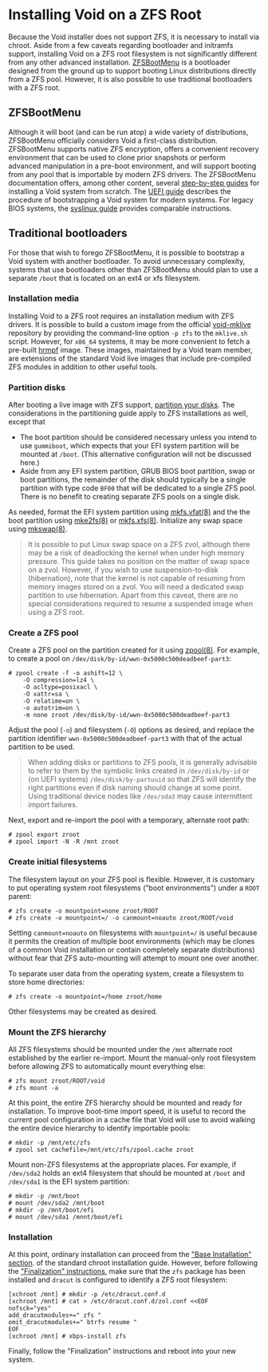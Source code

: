 # Installing Void on a ZFS Root

Because the Void installer does not support ZFS, it is necessary to install via
chroot. Aside from a few caveats regarding bootloader and initramfs support,
installing Void on a ZFS root filesystem is not significantly different from any
other advanced installation. [ZFSBootMenu](https://zfsbootmenu.org) is a
bootloader designed from the ground up to support booting Linux distributions
directly from a ZFS pool. However, it is also possible to use traditional
bootloaders with a ZFS root.

## ZFSBootMenu

Although it will boot (and can be run atop) a wide variety of distributions,
ZFSBootMenu officially considers Void a first-class distribution. ZFSBootMenu
supports native ZFS encryption, offers a convenient recovery environment that
can be used to clone prior snapshots or perform advanced manipulation in a
pre-boot environment, and will support booting from any pool that is importable
by modern ZFS drivers. The ZFSBootMenu documentation offers, among other
content, several [step-by-step
guides](https://docs.zfsbootmenu.org/en/latest/guides/void-linux.html) for
installing a Void system from scratch. The [UEFI
guide](https://docs.zfsbootmenu.org/en/latest/guides/void-linux/uefi.html)
describes the procedure of bootstrapping a Void system for modern systems. For
legacy BIOS systems, the [syslinux
guide](https://docs.zfsbootmenu.org/en/latest/guides/void-linux/syslinux-mbr.html)
provides comparable instructions.

## Traditional bootloaders

For those that wish to forego ZFSBootMenu, it is possible to bootstrap a Void
system with another bootloader. To avoid unnecessary complexity, systems that
use bootloaders other than ZFSBootMenu should plan to use a separate `/boot`
that is located on an ext4 or xfs filesystem.

### Installation media

Installing Void to a ZFS root requires an installation medium with ZFS drivers.
It is possible to build a custom image from the official
[void-mklive](https://github.com/void-linux/void-mklive) repository by providing
the command-line option `-p zfs` to the `mklive.sh` script. However, for
`x86_64` systems, it may be more convenient to fetch a pre-built
[hrmpf](https://github.com/leahneukirchen/hrmpf/releases) image. These images,
maintained by a Void team member, are extensions of the standard Void live
images that include pre-compiled ZFS modules in addition to other useful tools.

### Partition disks

After booting a live image with ZFS support, [partition your
disks](../live-images/partitions.md). The considerations in the partitioning
guide apply to ZFS installations as well, except that

- The boot partition should be considered necessary unless you intend to use
   `gummiboot`, which expects that your EFI system partition will be mounted at
   `/boot`. (This alternative configuration will not be discussed here.)
- Aside from any EFI system partition, GRUB BIOS boot partition, swap or boot
   partitions, the remainder of the disk should typically be a single partition
   with type code `BF00` that will be dedicated to a single ZFS pool. There is
   no benefit to creating separate ZFS pools on a single disk.

As needed, format the EFI system partition using
[mkfs.vfat(8)](https://man.voidlinux.org/mkfs.vfat.8) and the the boot partition
using [mke2fs(8)](https://man.voidlinux.org/mke2fs.8) or
[mkfs.xfs(8)](https://man.voidlinux.org/mkfs.xfs.8). Initialize any swap space
using [mkswap(8)](https://man.voidlinux.org).

> It is possible to put Linux swap space on a ZFS zvol, although there may be a
> risk of deadlocking the kernel when under high memory pressure. This guide
> takes no position on the matter of swap space on a zvol. However, if you wish
> to use suspension-to-disk (hibernation), note that the kernel is not capable
> of resuming from memory images stored on a zvol. You will need a dedicated
> swap partition to use hibernation. Apart from this caveat, there are no
> special considerations required to resume a suspended image when using a ZFS
> root.

### Create a ZFS pool

Create a ZFS pool on the partition created for it using
[zpool(8)](https://man.voidlinux.org/zpool.8). For example, to create a pool on
`/dev/disk/by-id/wwn-0x5000c500deadbeef-part3`:

```
# zpool create -f -o ashift=12 \
    -O compression=lz4 \
    -O acltype=posixacl \
    -O xattr=sa \
    -O relatime=on \
    -o autotrim=on \
    -m none zroot /dev/disk/by-id/wwn-0x5000c500deadbeef-part3
```

Adjust the pool (`-o`) and filesystem (`-O`) options as desired, and replace the
partition identifier `wwn-0x5000c500deadbeef-part3` with that of the actual
partition to be used.

> When adding disks or partitions to ZFS pools, it is generally advisable to
> refer to them by the symbolic links created in `/dev/disk/by-id` or (on UEFI
> systems) `/dev/disk/by-partuuid` so that ZFS will identify the right
> partitions even if disk naming should change at some point. Using traditional
> device nodes like `/dev/sda3` may cause intermittent import failures.

Next, export and re-import the pool with a temporary, alternate root path:

```
# zpool export zroot
# zpool import -N -R /mnt zroot
```

### Create initial filesystems

The filesystem layout on your ZFS pool is flexible. However, it is customary to
put operating system root filesystems ("boot environments") under a `ROOT`
parent:

```
# zfs create -o mountpoint=none zroot/ROOT
# zfs create -o mountpoint=/ -o canmount=noauto zroot/ROOT/void
```

Setting `canmount=noauto` on filesystems with `mountpoint=/` is useful because
it permits the creation of multiple boot environments (which may be clones of a
common Void installation or contain completely separate distributions) without
fear that ZFS auto-mounting will attempt to mount one over another.

To separate user data from the operating system, create a filesystem to store
home directories:

```
# zfs create -o mountpoint=/home zroot/home
```

Other filesystems may be created as desired.

### Mount the ZFS hierarchy

All ZFS filesystems should be mounted under the `/mnt` alternate root
established by the earlier re-import. Mount the manual-only root filesystem
before allowing ZFS to automatically mount everything else:

```
# zfs mount zroot/ROOT/void
# zfs mount -a
```

At this point, the entire ZFS hierarchy should be mounted and ready for
installation. To improve boot-time import speed, it is useful to record the
current pool configuration in a cache file that Void will use to avoid walking
the entire device hierarchy to identify importable pools:

```
# mkdir -p /mnt/etc/zfs
# zpool set cachefile=/mnt/etc/zfs/zpool.cache zroot
```

Mount non-ZFS filesystems at the appropriate places. For example, if `/dev/sda2`
holds an ext4 filesystem that should be mounted at `/boot` and `/dev/sda1` is
the EFI system partition:

```
# mkdir -p /mnt/boot
# mount /dev/sda2 /mnt/boot
# mkdir -p /mnt/boot/efi
# mount /dev/sda1 /mnnt/boot/efi
```

### Installation

At this point, ordinary installation can proceed from the ["Base Installation"
section](./chroot.md#base-installation). of the standard chroot installation
guide. However, before following the ["Finalization"
instructions](./chroot.md#finalization), make sure that the `zfs` package has
been installed and `dracut` is configured to identify a ZFS root filesystem:

```
[xchroot /mnt] # mkdir -p /etc/dracut.conf.d
[xchroot /mnt] # cat > /etc/dracut.conf.d/zol.conf <<EOF
nofsck="yes"
add_dracutmodules+=" zfs "
omit_dracutmodules+=" btrfs resume "
EOF
[xchroot /mnt] # xbps-install zfs
```

Finally, follow the "Finalization" instructions and reboot into your new system.
